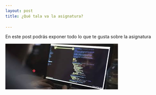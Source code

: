 ```yaml
---
layout: post
title: ¿Qué tala va la asignatura?

---
```


En este post podrás exponer todo lo que te gusta sobre la asignatura

 ![estudiante](/images/estudiante.png)
 



